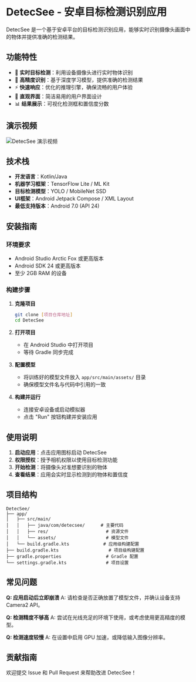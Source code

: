 # DetecSee - 安卓目标检测识别应用

DetecSee 是一个基于安卓平台的目标检测识别应用，能够实时识别摄像头画面中的物体并提供准确的检测结果。

## 功能特性

- 📱 **实时目标检测**：利用设备摄像头进行实时物体识别
- 🎯 **高精度识别**：基于深度学习模型，提供准确的检测结果
- ⚡ **快速响应**：优化的推理引擎，确保流畅的用户体验
- 🎨 **直观界面**：简洁易用的用户界面设计
- 📊 **结果展示**：可视化检测框和置信度分数

## 演示视频

![DetecSee 演示视频](https://github.com/user-attachments/assets/39ede45b-0a46-48c3-9b10-76995e78daa8)

## 技术栈

- **开发语言**：Kotlin/Java
- **机器学习框架**：TensorFlow Lite / ML Kit
- **目标检测模型**：YOLO / MobileNet SSD
- **UI框架**：Android Jetpack Compose / XML Layout
- **最低支持版本**：Android 7.0 (API 24)

## 安装指南

### 环境要求
- Android Studio Arctic Fox 或更高版本
- Android SDK 24 或更高版本
- 至少 2GB RAM 的设备

### 构建步骤

1. **克隆项目**
   ```bash
   git clone [项目仓库地址]
   cd DetecSee
   ```

2. **打开项目**
   - 在 Android Studio 中打开项目
   - 等待 Gradle 同步完成

3. **配置模型**
   - 将训练好的模型文件放入 `app/src/main/assets/` 目录
   - 确保模型文件名与代码中引用的一致

4. **构建并运行**
   - 连接安卓设备或启动模拟器
   - 点击 "Run" 按钮构建并安装应用

## 使用说明

1. **启动应用**：点击应用图标启动 DetecSee
2. **权限授权**：授予相机权限以使用目标检测功能
3. **开始检测**：将摄像头对准想要识别的物体
4. **查看结果**：应用会实时显示检测到的物体和置信度

## 项目结构

```
DetecSee/
├── app/
│   ├── src/main/
│   │   ├── java/com/detecsee/      # 主要代码
│   │   ├── res/                      # 资源文件
│   │   └── assets/                   # 模型文件
│   └── build.gradle.kts             # 应用级构建配置
├── build.gradle.kts                   # 项目级构建配置
├── gradle.properties                 # Gradle 配置
└── settings.gradle.kts               # 项目设置
```

## 常见问题

**Q: 应用启动后立即崩溃**
A: 请检查是否正确放置了模型文件，并确认设备支持 Camera2 API。

**Q: 检测精度不够高**
A: 尝试在光线充足的环境下使用，或考虑使用更高精度的模型。

**Q: 检测速度较慢**
A: 在设置中启用 GPU 加速，或降低输入图像分辨率。

## 贡献指南

欢迎提交 Issue 和 Pull Request 来帮助改进 DetecSee！